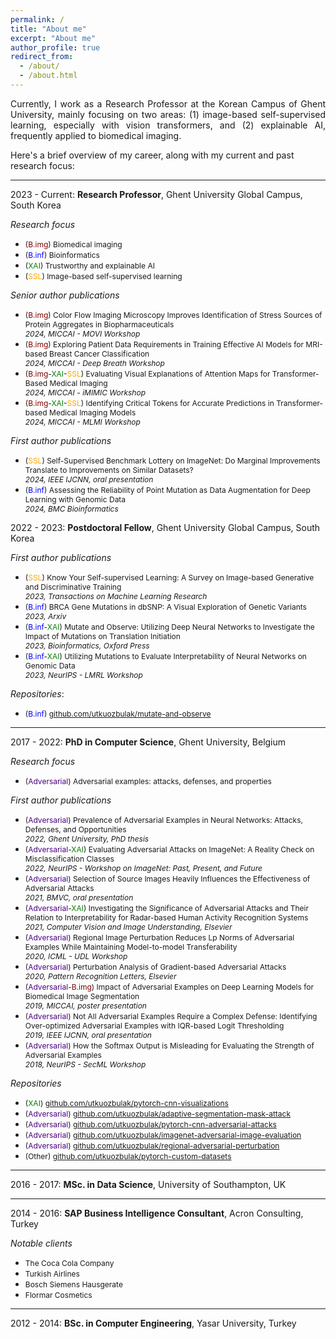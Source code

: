 ```yaml
---
permalink: /
title: "About me"
excerpt: "About me"
author_profile: true
redirect_from:
  - /about/
  - /about.html
---
```


<div style="text-align: justify"> 
Currently, I work as a Research Professor at the Korean Campus of Ghent University, mainly focusing on two areas: (1) image-based self-supervised learning, especially with vision transformers, and (2) explainable AI, frequently applied to biomedical imaging.

</div>

Here's a brief overview of my career, along with my current and past research focus:
  
------

2023 - Current: **Research Professor**, Ghent University Global Campus, South Korea

  <span style="font-size:14px">*Research focus*</span>
  * <span style="font-size:12px">(<span style="color:maroon">B.img</span>) Biomedical imaging</span>
  * <span style="font-size:12px">(<span style="color:blue">B.inf</span>) Bioinformatics</span>
  * <span style="font-size:12px">(<span style="color:green">XAI</span>) Trustworthy and explainable AI</span>
  * <span style="font-size:12px">(<span style="color:orange">SSL</span>) Image-based self-supervised learning</span>
  
  <span style="font-size:14px">*Senior author publications*</span>
  * <span style="font-size:12px">(<span style="color:maroon">B.img</span>) Color Flow Imaging Microscopy Improves Identification of Stress Sources of Protein Aggregates in Biopharmaceuticals <br />*2024, MICCAI - MOVI Workshop*</span>
  * <span style="font-size:12px">(<span style="color:maroon">B.img</span>) Exploring Patient Data Requirements in Training Effective AI Models for MRI-based Breast Cancer Classification <br />*2024, MICCAI - Deep Breath Workshop*</span>
  * <span style="font-size:12px">(<span style="color:maroon">B.img</span>-<span style="color:green">XAI</span>-<span style="color:orange">SSL</span>) Evaluating Visual Explanations of Attention Maps for Transformer-Based Medical Imaging <br />*2024, MICCAI - iMIMIC Workshop*</span>
  * <span style="font-size:12px">(<span style="color:maroon">B.img</span>-<span style="color:green">XAI</span>-<span style="color:orange">SSL</span>) Identifying Critical Tokens for Accurate Predictions in Transformer-based Medical Imaging Models <br />*2024, MICCAI - MLMI Workshop*</span>
  
  <span style="font-size:14px">*First author publications*</span>
  * <span style="font-size:12px">(<span style="color:orange">SSL</span>) Self-Supervised Benchmark Lottery on ImageNet: Do Marginal Improvements Translate to Improvements on Similar Datasets? <br />*2024, IEEE IJCNN, oral presentation*</span>
  * <span style="font-size:12px">(<span style="color:blue">B.inf</span>) Assessing the Reliability of Point Mutation as Data Augmentation for Deep Learning with Genomic Data<br />*2024, BMC Bioinformatics*</span>
  
2022 - 2023: **Postdoctoral Fellow**, Ghent University Global Campus, South Korea
  
  <span style="font-size:14px">*First author publications*</span>
  * <span style="font-size:12px">(<span style="color:orange">SSL</span>) Know Your Self-supervised Learning: A Survey on Image-based Generative and Discriminative Training<br />*2023, Transactions on Machine Learning Research*</span>
  * <span style="font-size:12px">(<span style="color:blue">B.inf</span>) BRCA Gene Mutations in dbSNP: A Visual Exploration of Genetic Variants<br />*2023, Arxiv*</span>
  * <span style="font-size:12px">(<span style="color:blue">B.inf</span>-<span style="color:green">XAI</span>) Mutate and Observe: Utilizing Deep Neural Networks to Investigate the Impact of Mutations on Translation Initiation<br />*2023, Bioinformatics, Oxford Press*</span>
  * <span style="font-size:12px">(<span style="color:blue">B.inf</span>-<span style="color:green">XAI</span>) Utilizing Mutations to Evaluate Interpretability of Neural Networks on Genomic Data<br />*2023, NeurIPS - LMRL Workshop*</span>
  
   <span style="font-size:14px">*Repositories*:</span>

  * <span style="font-size:12px">(<span style="color:blue">B.inf</span>) [github.com/utkuozbulak/mutate-and-observe](https://github.com/utkuozbulak/mutate-and-observe)</span>
 
------

2017 - 2022: **PhD in Computer Science**, Ghent University, Belgium

  
  <span style="font-size:14px">*Research focus*</span>
  * <span style="font-size:12px">(<span style="color:indigo">Adversarial</span>) Adversarial examples: attacks, defenses, and properties</span>
  
  <span style="font-size:14px">*First author publications*</span>
  * <span style="font-size:12px">(<span style="color:indigo">Adversarial</span>) Prevalence of Adversarial Examples in Neural Networks: Attacks, Defenses, and Opportunities<br />*2022, Ghent University, PhD thesis*</span>
  * <span style="font-size:12px">(<span style="color:indigo">Adversarial</span>-<span style="color:green">XAI</span>) Evaluating Adversarial Attacks on ImageNet: A Reality Check on Misclassification Classes<br />*2022, NeurIPS - Workshop on ImageNet: Past, Present, and Future*</span>
  * <span style="font-size:12px">(<span style="color:indigo">Adversarial</span>) Selection of Source Images Heavily Influences the Effectiveness of Adversarial Attacks<br />*2021, BMVC, oral presentation*</span>
  * <span style="font-size:12px">(<span style="color:indigo">Adversarial</span>-<span style="color:green">XAI</span>) Investigating the Significance of Adversarial Attacks and Their Relation to Interpretability for Radar-based Human Activity Recognition Systems<br />*2021, Computer Vision and Image Understanding, Elsevier*</span>
  * <span style="font-size:12px">(<span style="color:indigo">Adversarial</span>) Regional Image Perturbation Reduces Lp Norms of Adversarial Examples While Maintaining Model-to-model Transferability<br />*2020, ICML - UDL Workshop*</span>
  * <span style="font-size:12px">(<span style="color:indigo">Adversarial</span>) Perturbation Analysis of Gradient-based Adversarial Attacks<br />*2020, Pattern Recognition Letters, Elsevier*</span>
  * <span style="font-size:12px">(<span style="color:indigo">Adversarial</span>-<span style="color:maroon">B.img</span>) Impact of Adversarial Examples on Deep Learning Models for Biomedical Image Segmentation<br />*2019, MICCAI, poster presentation*</span>
  * <span style="font-size:12px">(<span style="color:indigo">Adversarial</span>) Not All Adversarial Examples Require a Complex Defense: Identifying Over-optimized Adversarial Examples with IQR-based Logit Thresholding<br />*2019, IEEE IJCNN, oral presentation* </span>
  * <span style="font-size:12px">(<span style="color:indigo">Adversarial</span>) How the Softmax Output is Misleading for Evaluating the Strength of Adversarial Examples<br />*2018, NeurIPS - SecML Workshop* </span>
  
  <span style="font-size:14px">*Repositories*</span>
  * <span style="font-size:12px">(<span style="color:green">XAI</span>) [github.com/utkuozbulak/pytorch-cnn-visualizations](https://github.com/utkuozbulak/pytorch-cnn-visualizations)</span>
  * <span style="font-size:12px">(<span style="color:indigo">Adversarial</span>) [github.com/utkuozbulak/adaptive-segmentation-mask-attack](https://github.com/utkuozbulak/adaptive-segmentation-mask-attack)</span>
  * <span style="font-size:12px">(<span style="color:indigo">Adversarial</span>) [github.com/utkuozbulak/pytorch-cnn-adversarial-attacks](https://github.com/utkuozbulak/pytorch-cnn-adversarial-attacks)</span>
  * <span style="font-size:12px">(<span style="color:indigo">Adversarial</span>) [github.com/utkuozbulak/imagenet-adversarial-image-evaluation](https://github.com/utkuozbulak/imagenet-adversarial-image-evaluation)</span>
  * <span style="font-size:12px">(<span style="color:indigo">Adversarial</span>) [github.com/utkuozbulak/regional-adversarial-perturbation](https://github.com/utkuozbulak/regional-adversarial-perturbation)</span>
  * <span style="font-size:12px">(Other) [github.com/utkuozbulak/pytorch-custom-datasets](https://github.com/utkuozbulak/pytorch-custom-datasets)</span>


------

2016 - 2017: **MSc. in Data Science**, University of Southampton, UK

------

2014 - 2016: **SAP Business Intelligence Consultant**, Acron Consulting, Turkey

<span style="font-size:14px">*Notable clients*</span>

  * <span style="font-size:12px">The Coca Cola Company</span>
  * <span style="font-size:12px">Turkish Airlines</span>
  * <span style="font-size:12px">Bosch Siemens Hausgerate</span>
  * <span style="font-size:12px">Flormar Cosmetics</span>

------

2012 - 2014: **BSc. in Computer Engineering**, Yasar University, Turkey



